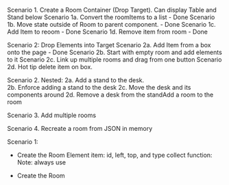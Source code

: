 Scenario 1. Create a Room Container (Drop Target).  Can display Table and Stand below
Scenario 1a.  Convert the roomItems to a list - Done
Scenario 1b.  Move state outside of Room to parent component. - Done
Scenario 1c. Add Item to reoom - Done
Scenario 1d. Remove item from room - Done

Scenario 2: Drop Elements into Target
Scenario 2a.  Add Item from a box onto the page - Done
Scenario 2b. Start with empty room and add elements to it
Scenario 2c. Link up multiple rooms and drag from one button
Scenario 2d. Hot tip delete item on box.

Scenario 2. 
Nested:
2a. Add a stand to the desk.  
2b. Enforce adding a stand to the desk
2c. Move the desk and its components around
2d. Remove a desk from the standAdd a room to the room

Scenario 3. Add multiple rooms

Scenario 4. Recreate a room from JSON in memory


Scenario 1:
- Create the Room Element
item: id, left, top, and type
collect function: 
Note: always use 


- Create the Room
